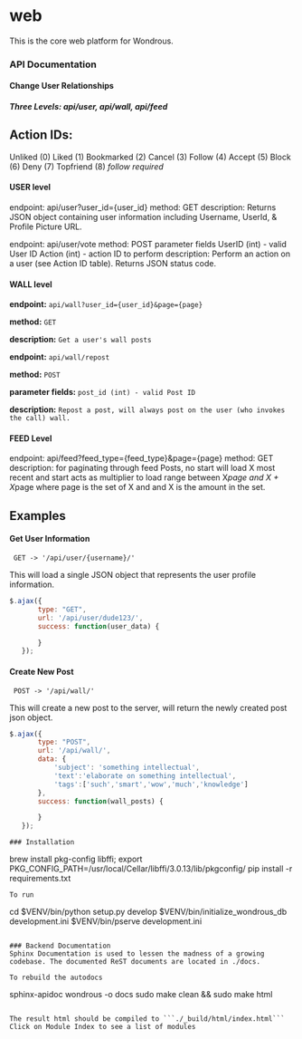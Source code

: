 # web
This is the core web platform for Wondrous.

### API Documentation

#### Change User Relationships

##### Three Levels: api/user, api/wall, api/feed

## Action IDs:
Unliked (0)
Liked (1)
Bookmarked (2)
Cancel (3)
Follow (4)
Accept (5)
Block (6)
Deny (7)
Topfriend (8) *follow required*


#### USER level

endpoint: api/user?user_id={user_id}
method: GET
description: Returns JSON object containing user information including Username, UserId, & Profile Picture URL.


endpoint: api/user/vote
method: POST
parameter fields
    UserID (int) - valid User ID
    Action (int) - action ID to perform 
description: Perform an action on a user (see Action ID table). Returns JSON status code.

#### WALL level

**endpoint:** `api/wall?user_id={user_id}&page={page}`

**method:** `GET`

**description:** `Get a user's wall posts` 


**endpoint:** `api/wall/repost`

**method:** `POST`

**parameter fields:** `post_id (int) - valid Post ID`

**description:** `Repost a post, will always post on the user (who invokes the call) wall.`
    

#### FEED Level

endpoint: api/feed?feed_type={feed_type}&page={page}
method: GET
description: for paginating through feed Posts, no start will load X most recent and start acts as multiplier to load range between X*page and X + X*page where page is the set of X and and X is the amount in the set.


## Examples


#### Get User Information

```
 GET -> '/api/user/{username}/'
```
This will load a single JSON object that represents the user profile information.

```javascript
$.ajax({
       type: "GET",
       url: '/api/user/dude123/',
       success: function(user_data) {

       }
   });

```

#### Create New Post
```
 POST -> '/api/wall/'
 ```

 This will create a new post to the server, will return the newly created post json object.
```javascript
$.ajax({
       type: "POST",
       url: '/api/wall/',
       data: {
           'subject': 'something intellectual',
           'text':'elaborate on something intellectual',
           'tags':['such','smart','wow','much','knowledge']
       },
       success: function(wall_posts) {

       }
   });
```

```
### Installation
```
brew install pkg-config libffi;
export PKG_CONFIG_PATH=/usr/local/Cellar/libffi/3.0.13/lib/pkgconfig/
pip install -r requirements.txt
```
To run
```
cd <directory containing this file>
$VENV/bin/python setup.py develop
$VENV/bin/initialize_wondrous_db development.ini
$VENV/bin/pserve development.ini
```

### Backend Documentation
Sphinx Documentation is used to lessen the madness of a growing codebase. The documented ReST documents are located in ./docs.

To rebuild the autodocs
```
sphinx-apidoc wondrous -o docs
sudo make clean && sudo make html
```

The result html should be compiled to ```./_build/html/index.html```
Click on Module Index to see a list of modules
